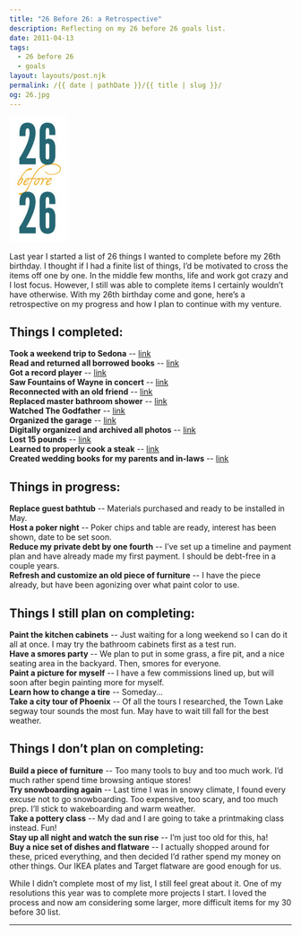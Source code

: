 ```yaml
---
title: "26 Before 26: a Retrospective"
description: Reflecting on my 26 before 26 goals list.
date: 2011-04-13
tags: 
  - 26 before 26
  - goals
layout: layouts/post.njk
permalink: /{{ date | pathDate }}/{{ title | slug }}/
og: 26.jpg
---
```


<img src="/img/26.jpg" style="max-width: 104px;" alt="26 before 26" />

Last year I started a list of 26 things I wanted to complete before my 26th birthday. I thought if I had a finite list of things, I’d be motivated to cross the items off one by one. In the middle few months, life and work got crazy and I lost focus. However, I still was able to complete items I certainly wouldn’t have otherwise. With my 26th birthday come and gone, here’s a retrospective on my progress and how I plan to continue with my venture.

## Things I completed:

**Took a weekend trip to Sedona** -- [link](/2010/11/29/sedona/)  
**Read and returned all borrowed books** -- [link](http://myfantasticlife.files.wordpress.com/2009/12/books.jpg)  
**Got a record player** -- [link](/2010/08/23/crosley-portable-record-player/)  
**Saw Fountains of Wayne in concert** -- [link](/2010/10/02/fountains-of-wayne/)  
**Reconnected with an old friend** -- [link](/2011/04/08/friends-again/)  
**Replaced master bathroom shower** -- [link](/2011/04/02/shiny-new-shower/)  
**Watched The Godfather** -- [link](/2010/09/22/the-godfather/)  
**Organized the garage** -- [link](/2011/04/12/garage-organization/)  
**Digitally organized and archived all photos** -- [link](/2011/04/04/digital-archiving/)  
**Lost 15 pounds** -- [link](/2011/03/28/feeling-healthy/)  
**Learned to properly cook a steak** -- [link](/2010/09/20/cooking-steaks/)  
**Created wedding books for my parents and in-laws** -- [link](/2010/09/11/wedding-books/)

## Things in progress:

**Replace guest bathtub** -- Materials purchased and ready to be installed in May.  
**Host a poker night** -- Poker chips and table are ready, interest has been shown, date to be set soon.  
**Reduce my private debt by one fourth** -- I’ve set up a timeline and payment plan and have already made my first payment. I should be debt-free in a couple years.  
**Refresh and customize an old piece of furniture** -- I have the piece already, but have been agonizing over what paint color to use.

## Things I still plan on completing:

**Paint the kitchen cabinets** -- Just waiting for a long weekend so I can do it all at once. I may try the bathroom cabinets first as a test run.  
**Have a smores party** -- We plan to put in some grass, a fire pit, and a nice seating area in the backyard. Then, smores for everyone.  
**Paint a picture for myself** -- I have a few commissions lined up, but will soon after begin painting more for myself.  
**Learn how to change a tire** -- Someday...  
**Take a city tour of Phoenix** -- Of all the tours I researched, the Town Lake segway tour sounds the most fun. May have to wait till fall for the best weather.  

## Things I don’t plan on completing:

**Build a piece of furniture** -- Too many tools to buy and too much work. I’d much rather spend time browsing antique stores!  
**Try snowboarding again** -- Last time I was in snowy climate, I found every excuse not to go snowboarding. Too expensive, too scary, and too much prep. I’ll stick to wakeboarding and warm weather.  
**Take a pottery class** -- My dad and I are going to take a printmaking class instead. Fun!  
**Stay up all night and watch the sun rise** -- I’m just too old for this, ha!  
**Buy a nice set of dishes and flatware** -- I actually shopped around for these, priced everything, and then decided I’d rather spend my money on other things. Our IKEA plates and Target flatware are good enough for us.

While I didn’t complete most of my list, I still feel great about it. One of my resolutions this year was to complete more projects I start. I loved the process and now am considering some larger, more difficult items for my 30 before 30 list.

---
